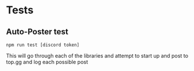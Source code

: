 # Tests

## Auto-Poster test

`npm run test [discord token]`

This will go through each of the libraries and attempt to start up and post to top.gg and log each possible post